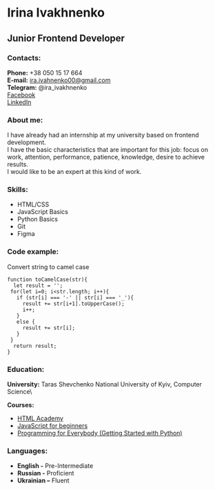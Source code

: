 # Irina Ivakhnenko
## Junior Frontend Developer
### Contacts:
**Phone:** +38 050 15 17 664 \
**E-mail:** ira.ivahnenko00@gmail.com \
**Telegram:** @ira_ivakhnenko \
[Facebook](https://www.facebook.com/IrinaIvakhnenko00)\
[LinkedIn](https://www.linkedin.com/in/irina-ivakhnenko-5aa044183)
### About me:
I have already had an internship at my university based on frontend development.\
I have the basic characteristics that are important for this job: focus on work, attention, performance, patience, knowledge, desire to achieve results.\
I would like to be an expert at this kind of work.
### Skills:
- HTML/CSS
- JavaScript Basics
- Python Basics
- Git
- Figma
### Code example:
Convert string to camel case
```
function toCamelCase(str){
  let result = '';
 for(let i=0; i<str.length; i++){
   if (str[i] === '-' || str[i] === '_'){
     result += str[i+1].toUpperCase();
     i++;
   }
   else {
     result += str[i];
   }
 }
  return result;
}
```
### Education:
**University:** Taras Shevchenko National University of Kyiv, Computer Science\

**Courses:** 
- [HTML Academy](https://htmlacademy.ru)
- [JavaScript for beginners](https://ru.code-basics.com/languages/javascript)
- [Programming for Everybody (Getting Started with Python)](https://coursera.org/share/ae59409dc4ea7455d945b986aa6524d7)

### Languages:
- **English -**  Pre-Intermediate
- **Russian -** Proficient
- **Ukrainian –** Fluent